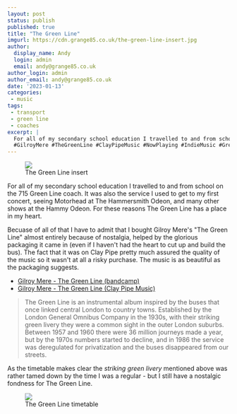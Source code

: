 ```yaml
---
layout: post
status: publish
published: true
title: "The Green Line"
imgurl: https://cdn.grange85.co.uk/the-green-line-insert.jpg
author:
  display_name: Andy
  login: admin
  email: andy@grange85.co.uk
author_login: admin
author_email: andy@grange85.co.uk
date: '2023-01-13'
categories:
 - music
tags:
 - transport
 - green line
 - coaches
excerpt: |
  For all of my secondary school education I travelled to and from school on the 715 Green Line coach. It was also the service I used to get to my first concert, seeing Motorhead at The Hammersmith Odeon - for these reasons The Green Line has a place in my heart.
  #GilroyMere #TheGreenLine #ClayPipeMusic #NowPlaying #IndieMusic #GreenLine #LondonTransport
---
```

<figure class="aligncenter"><img src="https://cdn.grange85.co.uk/the-green-line-insert.jpg" class="img-responsive" /><figcaption>The Green Line insert</figcaption></figure>

For all of my secondary school education I travelled to and from school on the 715 Green Line coach. It was also the service I used to get to my first concert, seeing Motorhead at The Hammersmith Odeon, and many other shows at the Hammy Odeon. For these reasons The Green Line has a place in my heart.

Becuase of all of that I have to admit that I bought Gilroy Mere's "The Green Line" almost entirely because of nostalgia, helped by the glorious  packaging it came in (even if I haven't had the heart to cut up and build the bus). The fact that it was on Clay Pipe pretty much assured the quality of the music so it wasn't at all a risky purchase. The music is as beautiful as the packaging suggests.

- [Gilroy Mere - The Green Line (bandcamp)](https://gilroymere.bandcamp.com/album/the-green-line)
- [Gilroy Mere - The Green Line (Clay Pipe Music)](http://www.claypipemusic.co.uk/2017/08/gilroy-mere-green-line.html)

>  The Green Line is an instrumental album inspired by the buses that once linked central London to country towns. Established by the London General Omnibus Company in the 1930s, with their striking green livery they were a common sight in the outer London suburbs. Between 1957 and 1960 there were 36 million journeys made a year, but by the 1970s  numbers started to decline, and in 1986 the service was deregulated for privatization and the buses disappeared from our streets.

As the timetable makes clear the _striking green livery_ mentioned above was rather tamed down by the time I was a regular - but I still have a nostalgic fondness for The Green Line.
<figure class="aligncenter"><img src="https://cdn.grange85.co.uk/green-line-1977.jpg" class="img-responsive" /><figcaption>The Green Line timetable</figcaption></figure>

